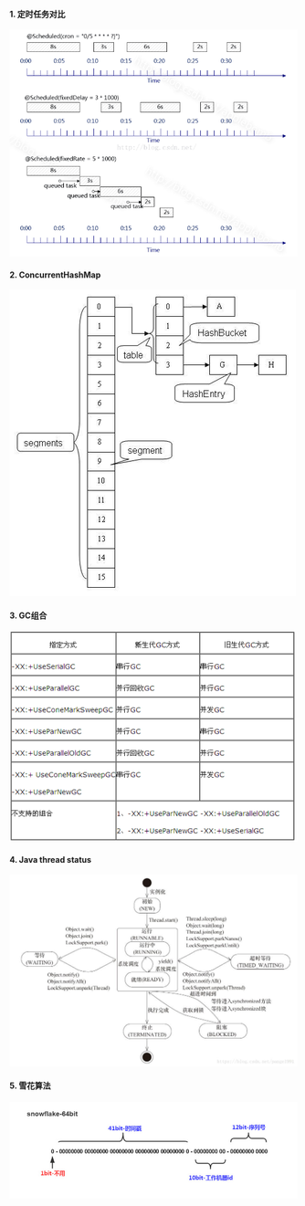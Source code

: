 #### 1. 定时任务对比
![](../photo/定时任务对比.png)

#### 2. ConcurrentHashMap
![](../photo/ConcurrentHashMap.jpg)

#### 3. GC组合
![](../photo/GC.png)

#### 4. Java thread status
![](../photo/ThreadStatus.jpg)

#### 5. 雪花算法
![](../photo/SnowFlake.jpg)
